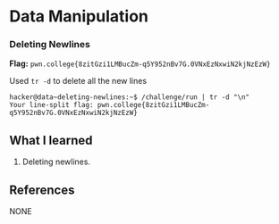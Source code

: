 # Data Manipulation 

### Deleting Newlines

**Flag:** `pwn.college{8zitGzi1LMBucZm-q5Y952nBv7G.0VNxEzNxwiN2kjNzEzW}`

Used `tr -d` to delete all the new lines

```
hacker@data~deleting-newlines:~$ /challenge/run | tr -d "\n"
Your line-split flag: pwn.college{8zitGzi1LMBucZm-q5Y952nBv7G.0VNxEzNxwiN2kjNzEzW}
```

## What I learned

1. Deleting newlines.

## References

NONE
